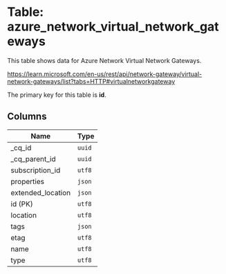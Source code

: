 # Table: azure_network_virtual_network_gateways

This table shows data for Azure Network Virtual Network Gateways.

https://learn.microsoft.com/en-us/rest/api/network-gateway/virtual-network-gateways/list?tabs=HTTP#virtualnetworkgateway

The primary key for this table is **id**.

## Columns

| Name          | Type          |
| ------------- | ------------- |
|_cq_id|`uuid`|
|_cq_parent_id|`uuid`|
|subscription_id|`utf8`|
|properties|`json`|
|extended_location|`json`|
|id (PK)|`utf8`|
|location|`utf8`|
|tags|`json`|
|etag|`utf8`|
|name|`utf8`|
|type|`utf8`|